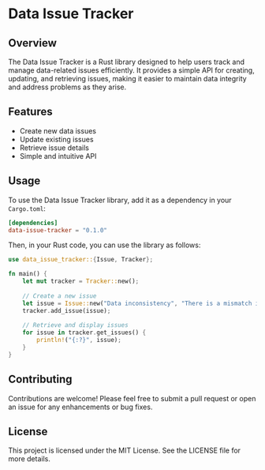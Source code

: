 # Data Issue Tracker

## Overview
The Data Issue Tracker is a Rust library designed to help users track and manage data-related issues efficiently. It provides a simple API for creating, updating, and retrieving issues, making it easier to maintain data integrity and address problems as they arise.

## Features
- Create new data issues
- Update existing issues
- Retrieve issue details
- Simple and intuitive API

## Usage
To use the Data Issue Tracker library, add it as a dependency in your `Cargo.toml`:

```toml
[dependencies]
data-issue-tracker = "0.1.0"
```

Then, in your Rust code, you can use the library as follows:

```rust
use data_issue_tracker::{Issue, Tracker};

fn main() {
    let mut tracker = Tracker::new();
    
    // Create a new issue
    let issue = Issue::new("Data inconsistency", "There is a mismatch in the data records.");
    tracker.add_issue(issue);
    
    // Retrieve and display issues
    for issue in tracker.get_issues() {
        println!("{:?}", issue);
    }
}
```

## Contributing
Contributions are welcome! Please feel free to submit a pull request or open an issue for any enhancements or bug fixes.

## License
This project is licensed under the MIT License. See the LICENSE file for more details.